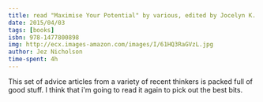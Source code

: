 ```yaml
---
title: read "Maximise Your Potential" by various, edited by Jocelyn K. Glei
date: 2015/04/03
tags: [books]
isbn: 978-1477800898
img: http://ecx.images-amazon.com/images/I/61HQ3RaGVzL.jpg
author: Jez Nicholson
time-spent: 4h
---
```

​​This set of advice articles from a variety of recent thinkers is packed full of good stuff. I think that i'm going to read it again to pick out the best bits.
